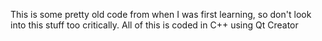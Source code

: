 This is some pretty old code from when I was first learning, so don't look into this stuff too critically. All of this is coded in C++ using Qt Creator
